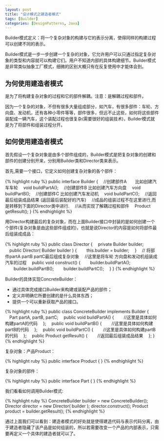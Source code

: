 ```yaml
---
layout: post
title: "设计模式之建造者模式"
tags: [Builder]
categories: [DesignPatterns, Java]
---
```


Builder模式定义：将一个复杂对象的构建与它的表示分离，使得同样的构建过程可以创建不同的表示。

Builder模式是一步一步创建一个复杂的对象，它允许用户可以只通过指定复杂对象的类型和内容就可以构建它们。用户不知道内部的具体构建细节。Builder模式是非常类似抽象工厂模式，细微的区别大概只有在反复使用中才能体会到。

## 为何使用建造者模式

是为了将构建复杂对象的过程和它的部件解耦。注意：是解耦过程和部件。

因为一个复杂的对象，不但有很多大量组成部分，如汽车，有很多部件：车轮、方向盘、发动机，还有各种小零件等等，部件很多，但远不止这些，如何将这些部件装配成一辆汽车，这个装配过程也很复杂(需要很好的组装技术)，Builder模式就是为了将部件和组装过程分开。

## 如何使用建造者模式

首先假设一个复杂对象是由多个部件组成的，Builder模式是把复杂对象的创建和部件的创建分别开来，分别用Builder类和Director类来表示。

首先,需要一个接口，它定义如何创建复杂对象的各个部件：

{% highlight ruby %}
public interface Builder {
　//创建部件A　　比如创建汽车车轮
　void buildPartA();
　//创建部件B 比如创建汽车方向盘
　void buildPartB();
　//创建部件C 比如创建汽车发动机
　void buildPartC();
　//返回最后组装成品结果 (返回最后装配好的汽车)
　//成品的组装过程不在这里进行,而是转移到下面的Director类中进行.
　//从而实现了解耦过程和部件
　Product getResult();
}
{% endhighlight %}

用Director构建最后的复杂对象，而在上面Builder接口中封装的是如何创建一个个部件(复杂对象是由这些部件组成的)，也就是说Director的内容是如何将部件最后组装成成品：

{% highlight ruby %}
public class Director {
　private Builder builder;
　public Director( Builder builder ) {
　　this.builder = builder;
　}
　// 将部件partA partB partC最后组成复杂对象
　//这里是将车轮 方向盘和发动机组装成汽车的过程
　public void construct() {
　　builder.buildPartA();
　　builder.buildPartB();
　　builder.buildPartC();
　}
}
{% endhighlight %}

Builder的具体实现ConcreteBuilder：
* 通过具体完成接口Builder来构建或装配产品的部件；
* 定义并明确它所要创建的是什么具体东西；
* 提供一个可以重新获取产品的接口。

{% highlight ruby %}
public class ConcreteBuilder implements Builder {
　Part partA, partB, partC;
　public void buildPartA() {
　　//这里是具体如何构建partA的代码
　};
　public void buildPartB() {
　　//这里是具体如何构建partB的代码
　};
　public void buildPartC() {
　　//这里是具体如何构建partB的代码
　};
　public Product getResult() {
　　//返回最后组装成品结果
　};
}
{% endhighlight %}

复杂对象：产品Product：

{% highlight ruby %}
public interface Product { }
{% endhighlight %}

复杂对象的部件：

{% highlight ruby %}
public interface Part { }
{% endhighlight %}

我们看看如何调用Builder模式:

{% highlight ruby %}
ConcreteBuilder builder = new ConcreteBuilder();
Director director = new Director( builder );
director.construct();
Product product = builder.getResult();
{% endhighlight %}

通过上面我们可以看到：建造者模式的好处就是使得建造代码与表示代码分离，由于建造者隐藏了该产品是如何组装的，所以若需要改变一个产品的内部表示，只需要再定义一个具体的建造者就可以了。